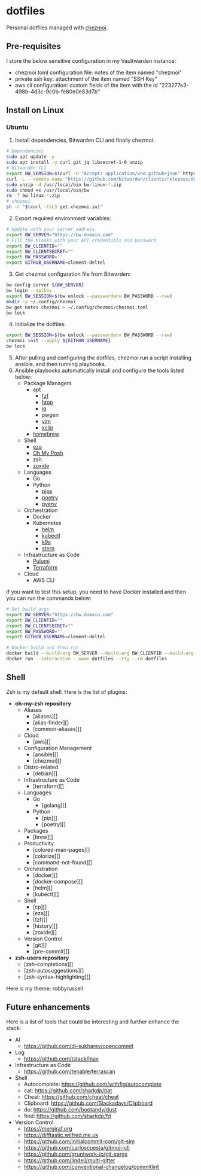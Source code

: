 # dotfiles

Personal dotfiles managed with [chezmoi][1].

## Pre-requisites

I store the below sensitive configuration in my Vaultwarden instance:

 - chezmoi toml configuration file: notes of the item named "chezmoi"
 - private ssh key: attachment of the item named "SSH Key"
 - aws cli configuration: custom fields of the item with the id "223277e3-498b-4d3c-9c0b-fe80e0e83d7b"

## Install on Linux

### Ubuntu

1. Install dependencies, Bitwarden CLI and finally chezmoi:
```bash
# Dependencies
sudo apt update -y
sudo apt install -y curl git jq libsecret-1-0 unzip
# Bitwarden CLI
export BW_VERSION=$(curl -H "Accept: application/vnd.github+json" https://api.github.com/repos/bitwarden/clients/releases | jq  -r 'sort_by(.published_at) | reverse | .[].name | select( index("CLI") )' | sed "s:.*CLI v::" | head -n 1)
curl -L --remote-name "https://github.com/bitwarden/clients/releases/download/cli-v${BW_VERSION}/bw-linux-${BW_VERSION}.zip"
sudo unzip -d /usr/local/bin bw-linux-*.zip
sudo chmod +x /usr/local/bin/bw
rm -f bw-linux-*.zip
# chezmoi
sh -c "$(curl -fsLS get.chezmoi.io)"
```

2. Export required environment variables:
```bash
# Update with your server address
export BW_SERVER="https://bw.domain.com"
# Fill the blanks with your API credentials and password
export BW_CLIENTID=""
export BW_CLIENTSECRET=""
export BW_PASSWORD=''
export GITHUB_USERNAME=clement-deltel
```

3. Get chezmoi configuration file from Bitwarden:
```bash
bw config server ${BW_SERVER}
bw login --apikey
export BW_SESSION=$(bw unlock --passwordenv BW_PASSWORD --raw)
mkdir -p ~/.config/chezmoi
bw get notes chezmoi > ~/.config/chezmoi/chezmoi.toml
bw lock
```

4. Initialize the dotfiles:
```bash
export BW_SESSION=$(bw unlock --passwordenv BW_PASSWORD --raw)
chezmoi init --apply ${GITHUB_USERNAME}
bw lock
```

5. After pulling and configuring the dotfiles, chezmoi run a script installing ansible, and then running playbooks.
6. Ansible playbooks automatically install and configure the tools listed below:
    - Package Managers
      - apt
        - [fzf][2]
        - [htop][3]
        - [jq][4]
        - pwgen
        - [vim][5]
        - [xclip][6]
      - [homebrew][7]
    - Shell
      - [eza][8]
      - [Oh My Posh][9]
      - zsh
      - [zoxide][10]
    - Languages
      - Go
      - Python
        - [pipx][11]
        - [poetry][12]
        - [pyenv][13]
    - Orchestration
      - Docker
      - Kubernetes
        - [helm][14]
        - [kubectl][15]
        - [k9s][16]
        - [stern][17]
    - Infrastructure as Code
      - [Pulumi][18]
      - [Terraform][19]
    - Cloud
      - AWS CLI

If you want to test this setup, you need to have Docker installed and then you can run the commands below:
```bash
# Set build args
export BW_SERVER="https://bw.domain.com"
export BW_CLIENTID=""
export BW_CLIENTSECRET=""
export BW_PASSWORD=''
export GITHUB_USERNAME=clement-deltel

# Docker build and then run
docker build --build-arg BW_SERVER --build-arg BW_CLIENTID --build-arg BW_CLIENTSECRET --build-arg BW_PASSWORD --build-arg GITHUB_USERNAME --file docker/linux/Dockerfile --tag dotfiles docker/linux/
docker run --interactive --name dotfiles --tty --rm dotfiles
```

## Shell

Zsh is my default shell. Here is the list of plugins:

- **oh-my-zsh repository**
  - Aliases
    - [aliases][]
    - [alias-finder][]
    - [common-aliases][]
  - Cloud
    - [aws][]
  - Configuration Management
    - [ansible][]
    - [chezmoi][]
  - Distro-related
    - [debian][]
  - Infrastructure as Code
    - [terraform][]
  - Languages
    - Go
      - [golang][]
    - Python
      - [pip][]
      - [poetry][]
  - Packages
    - [brew][]
  - Productivity
    - [colored-man-pages][]
    - [colorize][]
    - [command-not-found][]
  - Orchestration
    - [docker][]
    - [docker-compose][]
    - [helm][]
    - [kubectl][]
  - Shell
    - [cp][]
    - [eza][]
    - [fzf][]
    - [history][]
    - [zoxide][]
  - Version Control
    - [git][]
    - [pre-commit][]
- **zsh-users repository**
  - [zsh-completions][]
  - [zsh-autosuggestions][]
  - [zsh-syntax-highlighting][]

Here is my theme: robbyrussell

## Future enhancements

Here is a list of tools that could be interesting and further enhance the stack:

- AI
  - https://github.com/di-sukharev/opencommit
- Log
  - https://github.com/tstack/lnav
- Infrastructure as Code
  - https://github.com/tenable/terrascan
- Shell
  - Autocomplete: https://github.com/withfig/autocomplete
  - cat: https://github.com/sharkdp/bat
  - Cheat: https://github.com/cheat/cheat
  - Clipboard: https://github.com/Slackadays/Clipboard
  - du: https://github.com/bootandy/dust
  - find: https://github.com/sharkdp/fd
- Version Control
  - https://mergiraf.org
  - https://difftastic.wilfred.me.uk
  - https://github.com/initialcommit-com/git-sim
  - https://github.com/carloscuesta/gitmoji-cli
  - https://github.com/gruntwork-io/git-xargs
  - https://github.com/lindell/multi-gitter
  - https://github.com/conventional-changelog/commitlint

[1]:https://www.chezmoi.io
[2]:https://github.com/junegunn/fzf
[3]:https://github.com/htop-dev/htop
[4]:https://github.com/jqlang/jq
[5]:https://github.com/vim/vim
[6]:https://github.com/astrand/xclip
[7]:https://github.com/Homebrew/brew
[8]:https://github.com/eza-community/eza
[9]:https://github.com/jandedobbeleer/oh-my-posh
[10]:https://github.com/ajeetdsouza/zoxide
[11]:https://github.com/pypa/pipx
[12]:https://github.com/python-poetry/poetry
[13]:https://github.com/pyenv/pyenv
[14]:https://github.com/helm/helm
[15]:https://github.com/kubernetes/kubectl
[16]:https://github.com/derailed/k9s
[17]:https://github.com/stern/stern
[18]:https://github.com/pulumi/pulumi
[19]:https://github.com/hashicorp/terraform
